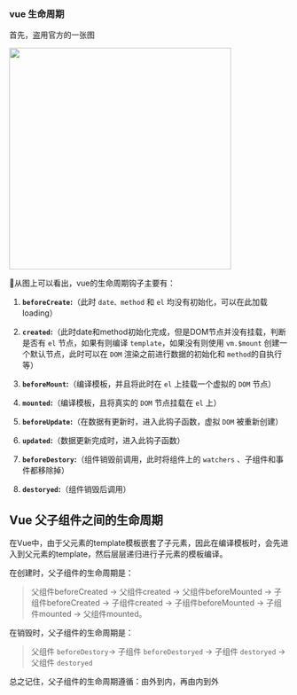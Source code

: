 ### vue 生命周期

首先，盗用官方的一张图

<img width="400px" src="https://cn.vuejs.org/images/lifecycle.png">


从图上可以看出，vue的生命周期钩子主要有：

1. **`beforeCreate`:**（此时 `date、method` 和 `el` 均没有初始化，可以在此加载loading）
2. **`created`:**（此时date和method初始化完成，但是DOM节点并没有挂载，判断是否有 `el` 节点，如果有则编译 `template`，如果没有则使用 `vm.$mount` 创建一个默认节点，此时可以在 `DOM` 渲染之前进行数据的初始化和 `method`的自执行等）

3. **`beforeMount`:**（编译模板，并且将此时在 `el` 上挂载一个虚拟的 `DOM` 节点）
4. **`mounted`:**（编译模板，且将真实的 `DOM` 节点挂载在 `el` 上）

5. **`beforeUpdate`:**（在数据有更新时，进入此钩子函数，虚拟 `DOM` 被重新创建）
6. **`updated`:**（数据更新完成时，进入此钩子函数）

7. **`beforeDestory`:**（组件销毁前调用，此时将组件上的 `watchers` 、子组件和事件都移除掉）
8. **`destoryed`:**（组件销毁后调用）

## Vue 父子组件之间的生命周期

在Vue中，由于父元素的template模板嵌套了子元素，因此在编译模板时，会先进入到父元素的template，然后层层递归进行子元素的模板编译。

在创建时，父子组件的生命周期是：
 >父组件beforeCreated -> 父组件created -> 父组件beforeMounted -> 子组件beforeCreated -> 子组件created -> 子组件beforeMounted -> 子组件mounted -> 父组件mounted。

在销毁时，父子组件的生命周期是：
 >父组件 `beforeDestory`-> 子组件 `beforeDestoryed` -> 子组件 `destoryed` -> 父组件 `destoryed`

总之记住，父子组件的生命周期遵循：由外到内，再由内到外

